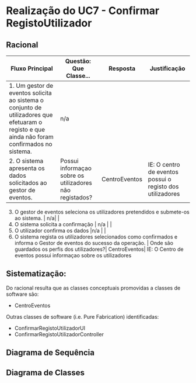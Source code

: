 # Realização do UC7 - Confirmar RegistoUtilizador #

## Racional ##

Fluxo Principal | Questão: Que Classe... | Resposta | Justificação
--------------- | ---------------------- | -------- | ------------
1. Um gestor de eventos solicita ao sistema o conjunto de utilizadores que efetuaram o registo e que ainda não foram confirmados no sistema. | n/a| |
2. O sistema apresenta os dados solicitados ao gestor de eventos. | Possui informaçao sobre os utilizadores não registados? | CentroEventos | IE: O centro de eventos possui o registo dos utilizadores

3. O gestor de eventos seleciona os utilizadores pretendidos e submete-os ao sistema. | n/a| |
4. O sistema solicita a confirmação | n/a | |
5. O utilizador confirma os dados |n/a | |
6. O sistema regista os utilizadores selecionados como confirmados e informa o Gestor de eventos do sucesso da operação. | Onde são guardados os perfis dos utilizadores?| CentroEventos| IE: O Centro de eventos possui informaçao sobre os utilizadores 



## Sistematização: ##

Do racional resulta que as classes conceptuais promovidas a classes de software são:

* CentroEventos



Outras classes de software (i.e. Pure Fabrication) identificadas:  

* ConfirmarRegistoUtilizadorUI
* ConfirmarRegistoUtilizadorController


## Diagrama de Sequência ##


## Diagrama de Classes ##